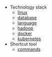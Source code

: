 * Technology stack
    + [linux](linux/README.md)
    + [database](database/README.md)
    + [language](language/README.md)
    + [hadoop](hadoop/README.md)
    + [docker](docker/README.md)
    + [kubernetes](kubernetes/README.md)
* Shortcut tool
    + [commands](shortcutTools/commands.md)
